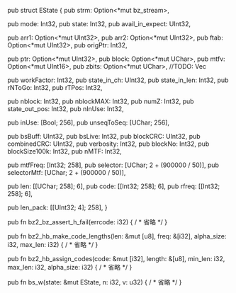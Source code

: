 
pub struct EState {
 pub   strm: Option<*mut bz_stream>,

 pub   mode: Int32,
  pub  state: Int32,
  pub  avail_in_expect: UInt32,

 pub   arr1: Option<*mut UInt32>,
 pub   arr2: Option<*mut UInt32>,
 pub   ftab: Option<*mut UInt32>,
 pub   origPtr: Int32,

 pub   ptr: Option<*mut UInt32>,
 pub   block: Option<*mut UChar>,
 pub   mtfv: Option<*mut UInt16>,
 pub   zbits: Option<*mut UChar>, //TODO: Vec<u8>

 pub   workFactor: Int32,
pub    state_in_ch: UInt32,
 pub   state_in_len: Int32,
 pub   rNToGo: Int32, 
 pub   rTPos: Int32,

 pub   nblock: Int32,
 pub  nblockMAX: Int32,
 pub   numZ: Int32,
 pub   state_out_pos: Int32,
 pub   nInUse: Int32,

 pub   inUse: [Bool; 256],
  pub  unseqToSeq: [UChar; 256],

pub    bsBuff: UInt32,
 pub   bsLive: Int32,
  pub  blockCRC: UInt32,
 pub  combinedCRC: UInt32,
 pub   verbosity: Int32,
 pub   blockNo: Int32,
 pub   blockSize100k: Int32,
 pub   nMTF: Int32,
 
 pub   mtfFreq: [Int32; 258],
 pub   selector: [UChar; 2 + (900000 / 50)],
 pub   selectorMtf: [UChar; 2 + (900000 / 50)],

  pub  len: [[UChar; 258]; 6],
  pub  code: [[Int32; 258]; 6],
  pub  rfreq: [[Int32; 258]; 6],

   pub len_pack: [[UInt32; 4]; 258],
}





pub fn bz2_bz_assert_h_fail(errcode: i32) {
  / * 省略 */
}


pub fn bz2_hb_make_code_lengths(len: &mut [u8], freq: &[i32], alpha_size: i32, max_len: i32) {
  / * 省略 */
}

pub fn bz2_hb_assign_codes(code: &mut [i32], length: &[u8], min_len: i32, max_len: i32, alpha_size: i32) {
  / * 省略 */
}

pub fn bs_w(state: &mut EState, n: i32, v: u32) {
   / * 省略 */
}
